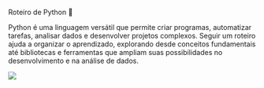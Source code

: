 
Roteiro de Python 🐍

Python é uma linguagem versátil que permite criar programas, automatizar tarefas, analisar dados e desenvolver projetos complexos. Seguir um roteiro ajuda a organizar o aprendizado, explorando desde conceitos fundamentais até bibliotecas e ferramentas que ampliam suas possibilidades no desenvolvimento e na análise de dados.

<img src="https://github.com/user-attachments/assets/22753c77-f12c-4877-8858-a4a5b16da6a">
